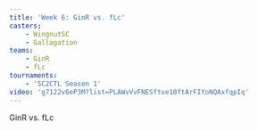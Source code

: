 ```yaml
---
title: 'Week 6: GinR vs. fLc'
casters:
    - WingnutSC
    - Gallagation
teams:
    - GinR
    - fLc
tournaments:
    - 'SC2CTL Season 1'
video: 'g7122v6eP3M?list=PLAWvVvFNESftve10ftArFIYoNQAxfqpIq'
---
```

GinR vs. fLc